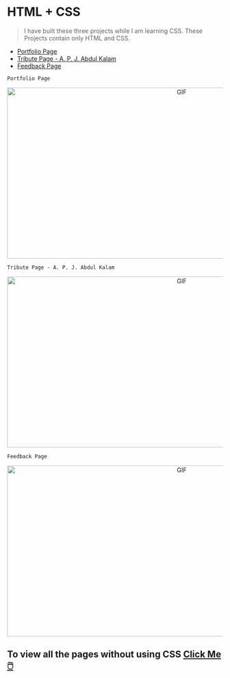 # HTML + CSS
>I have built these three projects while I am learning CSS. These Projects contain only HTML and CSS.

- [Portfolio Page](https://github.com/krishdu/HTML-CSS/tree/master/Portfolio)
- [Tribute Page - A. P. J. Abdul Kalam](https://github.com/krishdu/HTML-CSS/tree/master/Tribute)
- [Feedback Page](https://github.com/krishdu/HTML-CSS/tree/master/Feedback)

```
Portfolio Page
```
<p align="center">
<img alt="GIF" src="https://github.com/krishdu/HTML-CSS/blob/master/portfolio-gif-css.gif?raw=true" width="800" height="400"/>
</p>


```
Tribute Page - A. P. J. Abdul Kalam
```
<p align="center">
<img alt="GIF" src="https://github.com/krishdu/HTML-CSS/blob/master/tribute-page-gif-css.gif?raw=true" width="800" height="400"/>
</p>

```
Feedback Page
``` 
<p align="center">
<img alt="GIF" src="https://github.com/krishdu/HTML-CSS/blob/master/feedback-gif-css.gif?raw=true" width="800" height="400"/>
</p>

 
 ## To view all the pages without using CSS [Click Me 🖱️](https://github.com/krishdu/HTML)
 
 
